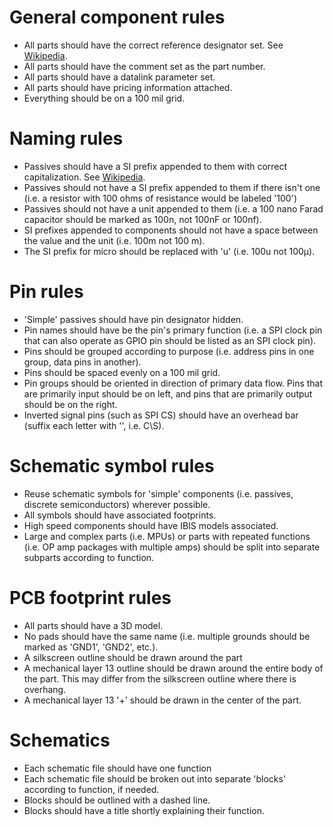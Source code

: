 # General component rules
* All parts should have the correct reference designator set. See [Wikipedia](https://en.wikipedia.org/wiki/Reference_designator#Designators).
* All parts should have the comment set as the part number.
* All parts should have a datalink parameter set.
* All parts should have pricing information attached.
* Everything should be on a 100 mil grid.

# Naming rules
* Passives should have a SI prefix appended to them with correct capitalization. See [Wikipedia](https://en.wikipedia.org/wiki/Metric_prefix#List_of_SI_prefixes).
* Passives should not have a SI prefix appended to them if there isn't one (i.e. a resistor with 100 ohms of resistance would be labeled '100')
* Passives should not have a unit appended to them (i.e. a 100 nano Farad capacitor should be marked as 100n, not 100nF or 100nf).
* SI prefixes appended to components should not have a space between the value and the unit (i.e. 100m not 100 m).
* The SI prefix for micro should be replaced with 'u' (i.e. 100u not 100μ).

# Pin rules
* 'Simple' passives should have pin designator hidden.
* Pin names should have be the pin's primary function (i.e. a SPI clock pin that can also operate as GPIO pin should be listed as an SPI clock pin).
* Pins should be grouped according to purpose (i.e. address pins in one group, data pins in another).
* Pins should be spaced evenly on a 100 mil grid.
* Pin groups should be oriented in direction of primary data flow. Pins that are primarily input should be on left, and pins that are primarily output should be on the right.
* Inverted signal pins (such as SPI CS) should have an overhead bar (suffix each letter with '\', i.e. C\S\).

# Schematic symbol rules
* Reuse schematic symbols for 'simple' components (i.e. passives, discrete semiconductors) wherever possible.
* All symbols should have associated footprints.
* High speed components should have IBIS models associated.
* Large and complex parts (i.e. MPUs) or parts with repeated functions (i.e. OP amp packages with multiple amps) should be split into separate subparts according to function.

# PCB footprint rules
* All parts should have a 3D model.
* No pads should have the same name (i.e. multiple grounds should be marked as 'GND1', 'GND2', etc.).
* A silkscreen outline should be drawn around the part
* A mechanical layer 13 outline should be drawn around the entire body of the part. This may differ from the silkscreen outline where there is overhang.
* A mechanical layer 13 '+' should be drawn in the center of the part.

# Schematics
* Each schematic file should have one function
* Each schematic file should be broken out into separate 'blocks' according to function, if needed.
* Blocks should be outlined with a dashed line.
* Blocks should have a title shortly explaining their function.